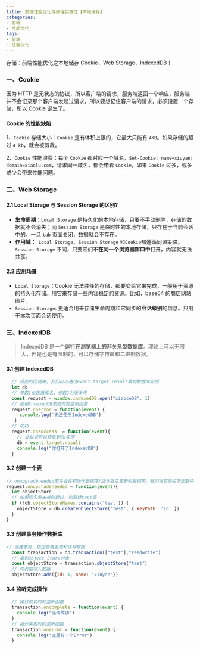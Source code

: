 ```yaml
---
title: 前端性能优化与原理实践之【本地储存】
categories:
- 前端
- 性能优化
tags:
- 前端
- 性能优化
---
```


存储：前端性能优化之本地储存 Cookie、Web Storage、IndexedDB！

<!--more-->



### 一、Cookie

因为 HTTP 是无状态的协议，所以客户端的请求，服务端返回一个响应，服务端并不会记录那个客户端发起过请求，所以要想记住客户端的请求，必须设置一个存储，所以 Cookie 诞生了。



#### Cookie 的性能缺陷

1、`Cookie` 存储大小：`Cookie` 是有体积上限的，它最大只能有 `4KB`。如果存储的超过 `4 kb`，就会被剪裁。

2、`Cookie` 性能浪费：每个 `Cookie` 都对应一个域名，`Set-Cookie: name=xiuyan; domain=xiaolu.com`，请求同一域名，都会带着 `Cookie`，如果 `Cookie` 过多，或多或少会带来性能问题。



### 二、Web Storage

#### 2.1 Local Storage 与 Session Storage 的区别?

- **生命周期：**`Local Storage` 是持久化的本地存储，只要不手动删除，存储的数据就不会消失；而 `Session Storage` 是临时性的本地存储，只存在于当前会话中的，一旦 `tab` 页面关闭，数据就会不存在。
- **作用域：**` Local Storage`、`Session Storage` 和` Cookie `都遵循同源策略。` Session Storage` 不同，只要它们**不在同一个浏览器窗口中**打开，内容就无法共享。



#### 2.2 应用场景

- `Local Storage`：Cookie 无法胜任的存储，都要交给它来完成，一般用于资源的持久化存储。用它来存储一些内容稳定的资源。比如，base64 的商店网站图片。
- `Session Storage`:   更适合用来存储生命周期和它同步的**会话级别**的信息。只用于本次页面会话使用。



### 三、IndexedDB

> IndexedDB 是一个**运行在浏览器上的非关系型数据库**。理论上可以无限大，但是也是有限制的，可以存储字符串和二进制数据。



#### 3.1 创建 IndexedDB 

```javascript
  // 后面的回调中，我们可以通过event.target.result拿到数据库实例
  let db
  // 参数1位数据库名，参数2为版本号
  const request = window.indexedDB.open("xiaoceDB", 1)
  // 使用IndexedDB失败时的监听函数
  request.onerror = function(event) {
     console.log('无法使用IndexedDB')
   }
  // 成功
  request.onsuccess  = function(event){
    // 此处就可以获取到db实例
    db = event.target.result
    console.log("你打开了IndexedDB")
  }
```



#### 3.2 创建一个表

```javascript
// onupgradeneeded事件会在初始化数据库/版本发生更新时被调用，我们在它的监听函数中创建object store
request.onupgradeneeded = function(event){
  let objectStore
  // 如果同名表未被创建过，则新建test表
  if (!db.objectStoreNames.contains('test')) {
    objectStore = db.createObjectStore('test', { keyPath: 'id' })
  }
}  
```



#### 3.3 创建事务操作数据库

```javascript
// 创建事务，指定表格名称和读写权限
  const transaction = db.transaction(["test"],"readwrite")
  // 拿到Object Store对象
  const objectStore = transaction.objectStore("test")
  // 向表格写入数据
  objectStore.add({id: 1, name: 'xiuyan'})
```



#### 3.4 监听完成操作

```javascript
  // 操作成功时的监听函数
  transaction.oncomplete = function(event) {
    console.log("操作成功")
  }
  // 操作失败时的监听函数
  transaction.onerror = function(event) {
    console.log("这里有一个Error")
  }
```
































